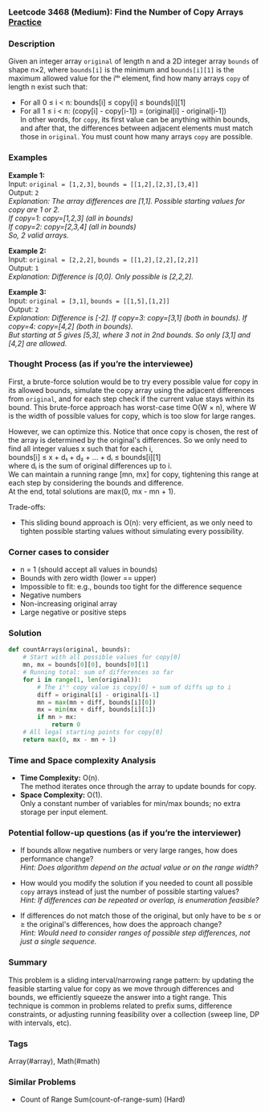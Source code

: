 ### Leetcode 3468 (Medium): Find the Number of Copy Arrays [Practice](https://leetcode.com/problems/find-the-number-of-copy-arrays)

### Description  
Given an integer array `original` of length n and a 2D integer array `bounds` of shape n×2, where `bounds[i]` is the minimum and `bounds[i][1]` is the maximum allowed value for the iᵗʰ element, find how many arrays `copy` of length n exist such that:
- For all 0 ≤ i < n: bounds[i] ≤ copy[i] ≤ bounds[i][1]
- For all 1 ≤ i < n: (copy[i] - copy[i-1]) = (original[i] - original[i-1])  
In other words, for `copy`, its first value can be anything within bounds, and after that, the differences between adjacent elements must match those in `original`. You must count how many arrays `copy` are possible.

### Examples  

**Example 1:**  
Input: `original = [1,2,3]`, `bounds = [[1,2],[2,3],[3,4]]`  
Output: `2`  
*Explanation: The array differences are [1,1]. Possible starting values for copy are 1 or 2.  
If copy=1: copy=[1,2,3] (all in bounds)  
If copy=2: copy=[2,3,4] (all in bounds)  
So, 2 valid arrays.*

**Example 2:**  
Input: `original = [2,2,2]`, `bounds = [[1,2],[2,2],[2,2]]`  
Output: `1`  
*Explanation: Difference is [0,0]. Only possible is [2,2,2].*

**Example 3:**  
Input: `original = [3,1]`, `bounds = [[1,5],[1,2]]`  
Output: `2`  
*Explanation: Difference is [-2]. If copy=3: copy=[3,1] (both in bounds). If copy=4: copy=[4,2] (both in bounds).  
But starting at 5 gives [5,3], where 3 not in 2nd bounds. So only [3,1] and [4,2] are allowed.*

### Thought Process (as if you’re the interviewee)  
First, a brute-force solution would be to try every possible value for copy in its allowed bounds, simulate the copy array using the adjacent differences from `original`, and for each step check if the current value stays within its bound. This brute-force approach has worst-case time O(W × n), where W is the width of possible values for copy, which is too slow for large ranges.

However, we can optimize this. Notice that once copy is chosen, the rest of the array is determined by the original's differences. So we only need to find all integer values x such that for each i,  
bounds[i] ≤ x + d₁ + d₂ + ... + dᵢ ≤ bounds[i][1]  
where dᵢ is the sum of original differences up to i.  
We can maintain a running range [mn, mx] for copy, tightening this range at each step by considering the bounds and difference.  
At the end, total solutions are max(0, mx - mn + 1).

Trade-offs:  
- This sliding bound approach is O(n): very efficient, as we only need to tighten possible starting values without simulating every possibility.

### Corner cases to consider  
- n = 1 (should accept all values in bounds)
- Bounds with zero width (lower == upper)
- Impossible to fit: e.g., bounds too tight for the difference sequence  
- Negative numbers  
- Non-increasing original array  
- Large negative or positive steps

### Solution

```python
def countArrays(original, bounds):
    # Start with all possible values for copy[0]
    mn, mx = bounds[0][0], bounds[0][1]
    # Running total: sum of differences so far
    for i in range(1, len(original)):
        # The iᵗʰ copy value is copy[0] + sum of diffs up to i
        diff = original[i] - original[i-1]
        mn = max(mn + diff, bounds[i][0])
        mx = min(mx + diff, bounds[i][1])
        if mn > mx:
            return 0
    # All legal starting points for copy[0]
    return max(0, mx - mn + 1)
```

### Time and Space complexity Analysis  

- **Time Complexity:** O(n).  
  The method iterates once through the array to update bounds for copy.  
- **Space Complexity:** O(1).  
  Only a constant number of variables for min/max bounds; no extra storage per input element.

### Potential follow-up questions (as if you’re the interviewer)  

- If bounds allow negative numbers or very large ranges, how does performance change?  
  *Hint: Does algorithm depend on the actual value or on the range width?*

- How would you modify the solution if you needed to count all possible `copy` arrays instead of just the number of possible starting values?  
  *Hint: If differences can be repeated or overlap, is enumeration feasible?*

- If differences do not match those of the original, but only have to be ≤ or ≥ the original's differences, how does the approach change?  
  *Hint: Would need to consider ranges of possible step differences, not just a single sequence.*

### Summary
This problem is a sliding interval/narrowing range pattern: by updating the feasible starting value for copy as we move through differences and bounds, we efficiently squeeze the answer into a tight range. This technique is common in problems related to prefix sums, difference constraints, or adjusting running feasibility over a collection (sweep line, DP with intervals, etc).

### Tags
Array(#array), Math(#math)

### Similar Problems
- Count of Range Sum(count-of-range-sum) (Hard)
